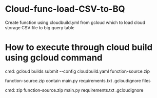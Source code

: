 # Cloud-func-load-CSV-to-BQ
Create function using cloudbuild.yml from gcloud which to load cloud storage CSV file to big query table

# How to execute through cloud build using gcloud command
cmd: gcloud builds submit --config cloudbuild.yaml function-source.zip

function-source.zip contain main.py  requirements.txt  .gcloudignore  files

cmd: zip function-source.zip main.py requirements.txt .gcloudignore
